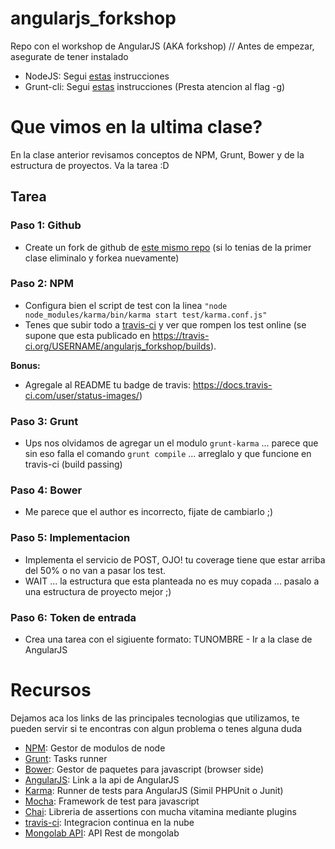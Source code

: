 # angularjs_forkshop
Repo con el workshop de AngularJS (AKA forkshop) 
//
Antes de empezar, asegurate de tener instalado

 * NodeJS: Segui [estas](https://nodejs.org/en/download/package-manager/) instrucciones
 * Grunt-cli: Segui [estas](https://github.com/gruntjs/grunt-cli) instrucciones (Presta atencion al flag -g)

# Que vimos en la ultima clase?
En la clase anterior revisamos conceptos de NPM, Grunt, Bower y de la estructura de proyectos. Va la tarea :D

## Tarea

### Paso 1: Github

 - Create un fork de github de [este mismo repo](https://github.com/mliwski/angularjs_forkshop) (si lo tenias de la primer clase eliminalo y forkea nuevamente)

### Paso 2: NPM

 - Configura bien el script de test con la linea ```"node node_modules/karma/bin/karma start test/karma.conf.js"```
 - Tenes que subir todo a [travis-ci](https://travis-ci.org)
 y ver que rompen los test online (se supone que esta publicado en https://travis-ci.org/USERNAME/angularjs_forkshop/builds).

**Bonus:**

 - Agregale al README tu badge de travis: https://docs.travis-ci.com/user/status-images/)

### Paso 3: Grunt 

 - Ups nos olvidamos de agregar un el modulo ```grunt-karma``` ... parece que sin eso falla el comando ```grunt compile``` ... arreglalo y que funcione en travis-ci (build passing)

### Paso 4: Bower

 - Me parece que el author es incorrecto, fijate de cambiarlo ;)


### Paso 5: Implementacion

 - Implementa el servicio de POST, OJO! tu coverage tiene que estar arriba del 50% o no van a pasar los test.
 - WAIT ... la estructura que esta planteada no es muy copada ... pasalo a una estructura de proyecto mejor ;)

### Paso 6: Token de entrada

 - Crea una tarea con el sigiuente formato: TUNOMBRE - Ir a la clase de AngularJS 


# Recursos

Dejamos aca los links de las principales tecnologias que utilizamos, te pueden servir si te encontras con algun problema o tenes alguna duda

 - [NPM](https://www.npmjs.com/): Gestor de modulos de node
 - [Grunt](http://gruntjs.com/): Tasks runner
 - [Bower](http://bower.io/): Gestor de paquetes para javascript (browser side)
 - [AngularJS](https://docs.angularjs.org/api): Link a la api de AngularJS
 - [Karma](http://karma-runner.github.io/0.13/index.html): Runner de tests para AngularJS (Simil PHPUnit o Junit) 
 - [Mocha](https://mochajs.org/): Framework de test para javascript
 - [Chai](http://chaijs.com/): Libreria de assertions con mucha vitamina mediante plugins
 - [travis-ci](https://travis-ci.org): Integracion continua en la nube
 - [Mongolab API](http://docs.mongolab.com/data-api/): API Rest de mongolab
 
